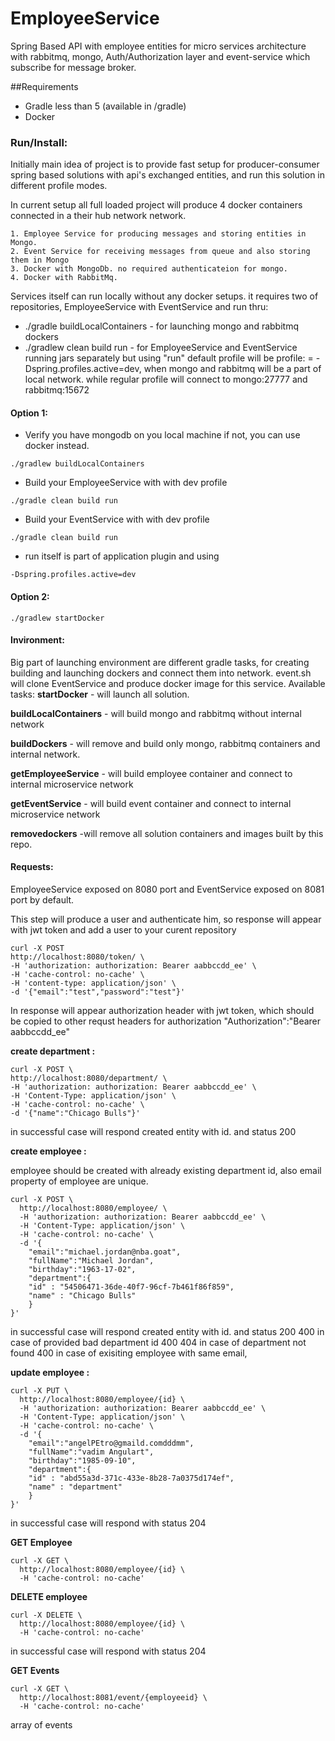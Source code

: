 # EmployeeService
Spring Based API with employee entities for micro services architecture with rabbitmq, mongo, Auth/Authorization layer
and event-service which subscribe for message broker.


##Requirements

* Gradle less than 5 (available in /gradle)
* Docker

### Run/Install: 

Initially main idea of project is to provide fast setup for producer-consumer spring based solutions with api's exchanged entities,
and run this solution in different profile modes.

In current setup all full loaded project will produce 4 docker containers connected in a their hub network network.

    1. Employee Service for producing messages and storing entities in Mongo.
    2. Event Service for receiving messages from queue and also storing them in Mongo
    3. Docker with MongoDb. no required authenticateion for mongo.
    4. Docker with RabbitMq.

Services  itself can run locally without any docker setups.
it requires two of  repositories, EmployeeService with EventService 
and run thru:
* ./gradle buildLocalContainers - for launching mongo and rabbitmq dockers 
* ./gradlew clean build run - for EmployeeService and  EventService running jars separately
but using "run" default profile will be profile: = -Dspring.profiles.active=dev, when mongo and rabbitmq will be a part of local network.
while regular profile will connect to mongo:27777 and rabbitmq:15672


#### Option 1:

   * Verify you have mongodb on you local machine if not, you can use docker instead.
      
    ./gradlew buildLocalContainers 
       
   * Build your EmployeeService with with dev profile   
           
    ./gradle clean build run
    
   * Build your EventService    with with dev profile  
   
    ./gradle clean build run
        
   * run itself is part of application plugin and using   
        
    -Dspring.profiles.active=dev


#### Option 2:

    ./gradlew startDocker 


#### Invironment:
Big part of launching environment are different gradle tasks, for creating building and launching dockers and connect them into network.
event.sh will clone EventService and produce docker image for this service.
Available tasks:
    **startDocker** - will launch all solution.

   **buildLocalContainers** - will build mongo and rabbitmq without internal network

   **buildDockers** - will remove and build only mongo, rabbitmq containers and internal network.

   **getEmployeeService** - will build employee container and connect to internal microservice network

   **getEventService** -  will build event container and connect to internal microservice network

   **removedockers** -will remove all solution containers and images built by this repo.


#### Requests:
EmployeeService exposed on 8080 port and 
EventService exposed on 8081 port by default.



This step will produce a user and authenticate him, so response will appear with jwt token and add a user to your curent repository

    curl -X POST 
    http://localhost:8080/token/ \
    -H 'authorization: authorization: Bearer aabbccdd_ee' \
    -H 'cache-control: no-cache' \
    -H 'content-type: application/json' \
    -d '{"email":"test","password":"test"}'

In response will appear authorization header with jwt token, which should be copied to other requst headers for authorization "Authorization":"Bearer aabbccdd_ee"


**create department :**

    curl -X POST \
    http://localhost:8080/department/ \
    -H 'authorization: authorization: Bearer aabbccdd_ee' \
    -H 'Content-Type: application/json' \
    -H 'cache-control: no-cache' \
    -d '{"name":"Chicago Bulls"}'

in successful case will respond created entity with id. and status 200

  
**create employee :**

employee should be created with already existing department id,
also email property of employee are unique.

    curl -X POST \
      http://localhost:8080/employee/ \
      -H 'authorization: authorization: Bearer aabbccdd_ee' \
      -H 'Content-Type: application/json' \
      -H 'cache-control: no-cache' \
      -d '{
        "email":"michael.jordan@nba.goat",
        "fullName":"Michael Jordan",
        "birthday":"1963-17-02",
        "department":{
        "id" : "54506471-36de-40f7-96cf-7b461f86f859",
        "name" : "Chicago Bulls"
        }
    }'

in successful case will respond created entity with id. and status 200
400 in case of provided bad department id 400
404 in case of department not found 
400 in case of  exisiting employee with same email,


**update employee :**

    curl -X PUT \
      http://localhost:8080/employee/{id} \
      -H 'authorization: authorization: Bearer aabbccdd_ee' \
      -H 'Content-Type: application/json' \
      -H 'cache-control: no-cache' \
      -d '{
        "email":"angelPEtro@gmaild.comdddmm",
        "fullName":"vadim Angulart",
        "birthday":"1985-09-10",
        "department":{
        "id" : "abd55a3d-371c-433e-8b28-7a0375d174ef",
        "name" : "department"
        }
    }'

in successful case will respond with status 204  



**GET Employee** 

    curl -X GET \
      http://localhost:8080/employee/{id} \
      -H 'cache-control: no-cache' 


**DELETE employee**

    curl -X DELETE \
      http://localhost:8080/employee/{id} \
      -H 'cache-control: no-cache'
  
in successful case will respond with status 204  

**GET Events** 

    curl -X GET \
      http://localhost:8081/event/{employeeid} \
      -H 'cache-control: no-cache'

array of events
